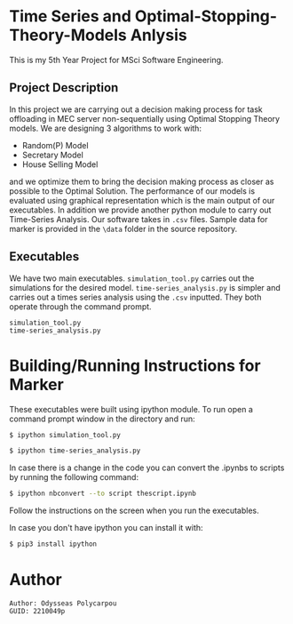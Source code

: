 # Time Series and Optimal-Stopping-Theory-Models Anlysis

This is my 5th Year Project for MSci Software Engineering.

## Project Description

In this project we are carrying out a decision making process for task offloading in MEC server non-sequentially using Optimal Stopping Theory models. We are designing 3 algorithms to work with:

- Random(P) Model
- Secretary Model
- House Selling Model

and we optimize them to bring the decision making process as closer as possible to the Optimal Solution. The performance of our models is evaluated using graphical representation which is the main output of our executables. In addition we provide another python module to carry out Time-Series Analysis. Our software takes in ```.csv``` files. Sample data for marker is provided in the ```\data``` folder in the source repository.

## Executables

We have two main executables. ```simulation_tool.py``` carries out the simulations for the desired model. ```time-series_analysis.py``` is simpler and carries out a times series analysis using the ```.csv``` inputted. They both operate through the command prompt.

```
simulation_tool.py
time-series_analysis.py
```

# Building/Running Instructions for Marker

These executables were built using ipython module.
To run open a command prompt window in the directory and run:

```bash
$ ipython simulation_tool.py
```
```bash
$ ipython time-series_analysis.py
```
In case there is a change in the code you can convert the .ipynbs to scripts by running the following command:

```bash
$ ipython nbconvert --to script thescript.ipynb
```

Follow the instructions on the screen when you run the executables.

In case you don't have ipython you can install it with:

```bash
$ pip3 install ipython
```

# Author
```
Author: Odysseas Polycarpou
GUID: 2210049p
```
